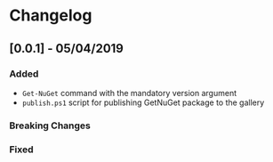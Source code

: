# Changelog

## [0.0.1] - 05/04/2019
### Added
* `Get-NuGet` command with the mandatory version argument
* `publish.ps1` script for publishing GetNuGet package to the gallery
### Breaking Changes
### Fixed
